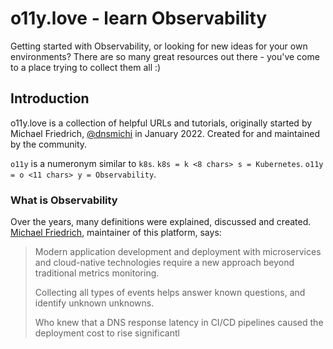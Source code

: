 # o11y.love - learn Observability

Getting started with Observability, or looking for new ideas for your own environments? There are so many great resources out there - you've come to a place trying to collect them all :)

## Introduction

o11y.love is a collection of helpful URLs and tutorials, originally started by Michael Friedrich, [@dnsmichi](https://twitter.com/dnsmichi) in January 2022. Created for and maintained by the community. 

`o11y` is a numeronym similar to `k8s`. `k8s = k <8 chars> s = Kubernetes`. `o11y = o <11 chars> y = Observability`.

### What is Observability

Over the years, many definitions were explained, discussed and created. [Michael Friedrich](https://dnsmichi.at/about/), maintainer of this platform, says:

> Modern application development and deployment with microservices and cloud-native technologies require a new approach beyond traditional metrics monitoring. 
>
> Collecting all types of events helps answer known questions, and identify unknown unknowns. 
>
> Who knew that a DNS response latency in CI/CD pipelines caused the deployment cost to rise significantl